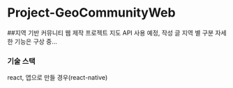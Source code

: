 # Project-GeoCommunityWeb

##지역 기반 커뮤니티 웹 제작 프로젝트
지도 API 사용 예정, 작성 글 지역 별 구분 
자세한 기능은 구상 중...

### 기술 스택
react, 앱으로 만들 경우(react-native)
